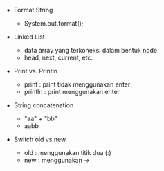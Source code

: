 - Format String
	- System.out.format();
	
- Linked List
	- data array yang terkoneksi dalam bentuk node
	- head, next, current, etc.
	
- Print vs. Println
	- print : print tidak menggunakan enter
	- println : print menggunakan enter
	
- String concatenation
	- "aa" + "bb" 
	- aabb
	
- Switch old vs new
	- old : menggunakan titik dua (:)
	- new : menggunakan ->